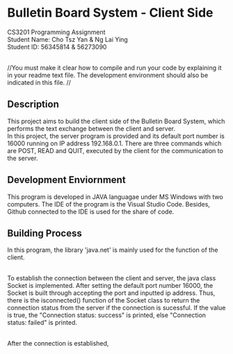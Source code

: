 # Bulletin Board System - Client Side

CS3201 Programming Assignment <br />
Student Name: Cho Tsz Yan & Ng Lai Ying <br />
Student ID: 56345814 & 56273090 <br /><br />

//You must make it clear how to compile and run your code by explaining it in your readme text file. The development environment should also be indicated in this file. //
 
## Description
This project aims to build the client side of the Bulletin Board System, which performs the text exchange between the client and server.  <br />
In this project, the server program is provided and its default port number is 16000 running on IP address 192.168.0.1. There are three commands which are POST, READ and QUIT, executed by the client for the communication to the server. <br />

## Development Enviornment 
This program is developed in JAVA languagae under MS Windows with two computers. The IDE of the program is the Visual Studio Code. Besides, Github connected to the IDE is used for the share of code. <br />

## Building Process
In this program, the library 'java.net' is mainly used for the function of the client. <br /><br />

To establish the connection between the client and server, the java class Socket is implemented. After setting the default port number 16000, the Socket is built through accepting the port and inputted ip address. Thus, there is the isconnected() function of the Socket class to return the connection status from the server if the connection is sucessful. If the value is true, the "Connection status: success" is printed, else "Connection status: failed" is printed.<br /><br />

After the connection is established, 




